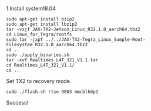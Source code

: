1.Install system18.04

```
sudo apt-get install bzip2
sudo apt-get install lbzip2
tar -vxjf JAX-TX2-Jetson_Linux_R32.1.0_aarch64.tbz2
cd Linux_for_Tegra/rootfs
sudo tar -jxpf ../../JAX-TX2-Tegra_Linux_Sample-Root-Filesystem_R32.1.0_aarch64.tbz2
cd ..
sudo ./apply_binaries.sh
tar -xvf Realtimes_L4T_321_V1.1.tar
cd Realtimes_L4T_321_V1.1/
cd ..
```

Set TX2 to recovery mode.

```
sudo ./flash.sh rtso-9003 mmcblk0p1
```

Success!

